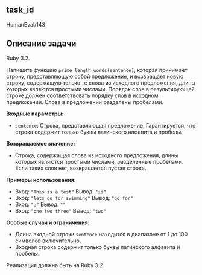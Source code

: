 ## task_id
HumanEval/143

## Описание задачи
Ruby 3.2.

Напишите функцию `prime_length_words(sentence)`, которая принимает строку, представляющую собой предложение, и возвращает новую строку, содержащую только те слова из исходного предложения, длины которых являются простыми числами. Порядок слов в результирующей строке должен соответствовать порядку слов в исходном предложении. Слова в предложении разделены пробелами.

**Входные параметры:**

* `sentence`: Строка, представляющая предложение.  Гарантируется, что строка содержит только буквы латинского алфавита и пробелы.

**Возвращаемое значение:**

* Строка, содержащая слова из исходного предложения, длины которых являются простыми числами, разделенные пробелами.  Если таких слов нет, возвращается пустая строка.


**Примеры использования:**

* Вход: `"This is a test"`  Вывод: `"is"`
* Вход: `"lets go for swimming"` Вывод: `"go for"`
* Вход: `"a"` Вывод: `""`
* Вход: `"one two three"` Вывод: `"two"`


**Особые случаи и ограничения:**

* Длина входной строки `sentence` находится в диапазоне от 1 до 100 символов включительно.
* Входная строка содержит только буквы латинского алфавита и пробелы.


Реализация должна быть на Ruby 3.2.

